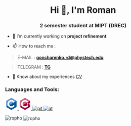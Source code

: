 <h1 align="center">Hi 👋, I'm Roman</h1>
<h3 align="center">2 semester student at MIPT (DREC)</h3>

- 🔭 I’m currently working on **project refinement**

- 📫 How to reach me :

>  E-MAIL   : **goncharenko.rd@phystech.edu**

> TELEGRAM  : **[TG](https://t.me/Ropho)**
                      
                      
- 📄 Know about my experiences [CV](https://www.overleaf.com/read/nwstrhwmhqxg)



<h3 align="left">Languages and Tools:</h3>
<p align="left"> <a href="https://www.cprogramming.com/" target="_blank" rel="noreferrer"> <img src="https://raw.githubusercontent.com/devicons/devicon/master/icons/c/c-original.svg" alt="c" width="40" height="40"/> </a> <a href="https://www.w3schools.com/cpp/" target="_blank" rel="noreferrer"> <img src="https://raw.githubusercontent.com/devicons/devicon/master/icons/cplusplus/cplusplus-original.svg" alt="cplusplus" width="40" height="40"/> </a> <a href="https://git-scm.com/" target="_blank" rel="noreferrer"> <img src="https://www.vectorlogo.zone/logos/git-scm/git-scm-icon.svg" alt="git" width="40" height="40"/> </a> <a href="https://www.qt.io/" target="_blank" rel="noreferrer"> <img src="https://upload.wikimedia.org/wikipedia/commons/0/0b/Qt_logo_2016.svg" alt="qt" width="40" height="40"/> </a> </p>

<p><img align="left" src="https://github-readme-stats.vercel.app/api/top-langs?username=ropho&show_icons=true&locale=en&layout=compact" alt="ropho" /></p>

<p>&nbsp;<img align="center" src="https://github-readme-stats.vercel.app/api?username=ropho&show_icons=true&locale=en" alt="ropho" /></p>
